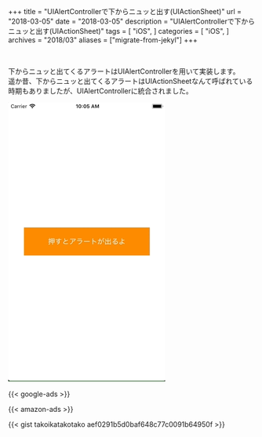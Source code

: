 +++
title = "UIAlertControllerで下からニュッと出す(UIActionSheet)"
url = "2018-03-05"
date = "2018-03-05"
description = "UIAlertControllerで下からニュッと出す(UIActionSheet)"
tags = [
    "iOS",
]
categories = [
    "iOS",
]
archives = "2018/03"
aliases = ["migrate-from-jekyl"]
+++

<br>

下からニュッと出てくるアラートはUIAlertControllerを用いて実装します。  
遥か昔、下からニュッと出てくるアラートはUIActionSheetなんて呼ばれている時期もありましたが、UIAlertControllerに統合されました。  

![alt](1.gif)

<!-- Google Ads -->
{{< google-ads >}}

<!-- Amazon Ads -->
{{< amazon-ads >}}

{{< gist takoikatakotako aef0291b5d0baf648c77c0091b64950f >}}
